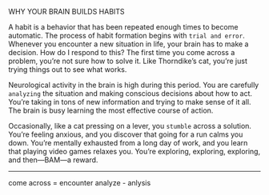 WHY YOUR BRAIN BUILDS HABITS

A habit is a behavior that has been repeated enough times to become
automatic. The process of habit formation begins with `trial and error`.
Whenever you encounter a new situation in life, your brain has to
make a decision. How do I respond to this? The first time you come
across a problem, you’re not sure how to solve it. Like Thorndike’s cat,
you’re just trying things out to see what works.

Neurological activity in the brain is high during this period. You are
carefully `analyzing` the situation and making conscious decisions about
how to act. You’re taking in tons of new information and trying to
make sense of it all. The brain is busy learning the most effective
course of action.

Occasionally, like a cat pressing on a lever, you `stumble` across a
solution. You’re feeling anxious, and you discover that going for a run
calms you down. You’re mentally exhausted from a long day of work,
and you learn that playing video games relaxes you. You’re exploring,
exploring, exploring, and then—BAM—a reward.

---
come across = encounter
analyze - anlysis
